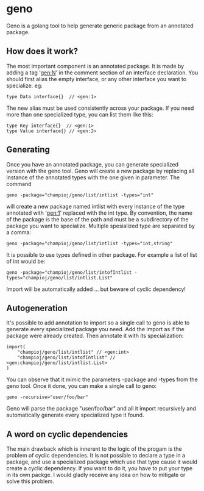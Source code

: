 geno
====

Geno is a golang tool to help generate generic package from an annotated package.

How does it work?
-----------------

The most important component is an annotated package. It is made by adding a tag '<gen:N>' in the comment section of an interface declaration. 
You should first alias the empty interface, or any other interface you want to specialize.
eg:

    type Data interface{}  // <gen:1>
  
The new alias must be used consistently across your package.
If you need more than one specialized type, you can list them like this:

    type Key interface{}  // <gen:1>
    type Value interface{} // <gen:2>
    
Generating
----------

Once you have an annotated package, you can generate specialized version with the geno tool.
Geno will create a new package by replacing all instance of the annotated types with the one given in parameter.
The command

    geno -package="champioj/geno/list/intlist -types="int"
    
will create a new package named intlist with every instance of the type annotated with '<gen:1>' replaced with the int type. By convention, the name of the package is the base of the path and must be a subdirectory of the package you want to specialize.
Multiple spesialized type are separated by a comma:

    geno -package="champioj/geno/list/intlist -types="int,string"
    
It is possible to use types defined in other package. For example a list of list of int would be:

    geno -package="champioj/geno/list/intofIntlist -types="champioj/geno/list/intlist.List"
    
Import will be automatically added ... but beware of cyclic dependency!

Autogeneration
--------------

It's possible to add annotation to import so a single call to geno is able to generate every specialized package you need.
Add the import as if the package were already created. Then annotate it with its specialization:

    import(
        "champioj/geno/list/intlist" // <gen:int>
        "champioj/geno/list/intofIntlist" // <gen:champioj/geno/list/intlist.List>
    )
    
You can observe that it mimic the parameters -package and -types from the geno tool.
Once it done, you can make a single call to geno:

    geno -recursive="user/foo/bar"
    
Geno will parse the package "user/foo/bar" and all it import recursively and automatically generate every specialized type it found.

A word on cyclic dependencies
---------

The main drawback which is innerent to the logic of the progam is the problem of cyclic dependencies.
It is not possible to declare a type in a package, and use a specialized package which use that type cause it would create a cyclic dependency. If you want to do it, you have to put your type in its own packge.
I would gladly receive any idea on how to mitigate or solve this problem.


